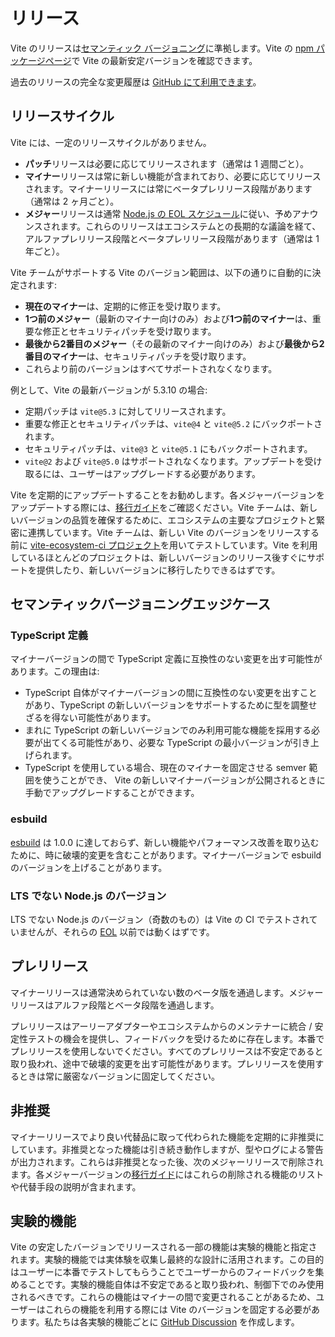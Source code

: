 # リリース

Vite のリリースは[セマンティック バージョニング](https://semver.org/)に準拠します。Vite の [npm パッケージページ](https://www.npmjs.com/package/vite)で Vite の最新安定バージョンを確認できます。

過去のリリースの完全な変更履歴は [GitHub にて利用できます](https://github.com/vitejs/vite/blob/main/packages/vite/CHANGELOG.md)。

## リリースサイクル

Vite には、一定のリリースサイクルがありません。

- **パッチ**リリースは必要に応じてリリースされます（通常は 1 週間ごと）。
- **マイナー**リリースは常に新しい機能が含まれており、必要に応じてリリースされます。マイナーリリースには常にベータプレリリース段階があります（通常は 2 ヶ月ごと）。
- **メジャー**リリースは通常 [Node.js の EOL スケジュール](https://endoflife.date/nodejs)に従い、予めアナウンスされます。これらのリリースはエコシステムとの長期的な議論を経て、アルファプレリリース段階とベータプレリリース段階があります（通常は 1 年ごと）。

Vite チームがサポートする Vite のバージョン範囲は、以下の通りに自動的に決定されます:

- **現在のマイナー**は、定期的に修正を受け取ります。
- **1つ前のメジャー**（最新のマイナー向けのみ）および**1つ前のマイナー**は、重要な修正とセキュリティパッチを受け取ります。
- **最後から2番目のメジャー**（その最新のマイナー向けのみ）および**最後から2番目のマイナー**は、セキュリティパッチを受け取ります。
- これらより前のバージョンはすべてサポートされなくなります。
                  
例として、Vite の最新バージョンが 5.3.10 の場合:

- 定期パッチは `vite@5.3` に対してリリースされます。
- 重要な修正とセキュリティパッチは、`vite@4` と `vite@5.2` にバックポートされます。
- セキュリティパッチは、`vite@3` と `vite@5.1` にもバックポートされます。
- `vite@2` および `vite@5.0` はサポートされなくなります。アップデートを受け取るには、ユーザーはアップグレードする必要があります。

Vite を定期的にアップデートすることをお勧めします。各メジャーバージョンをアップデートする際には、[移行ガイド](/guide/migration)をご確認ください。Vite チームは、新しいバージョンの品質を確保するために、エコシステムの主要なプロジェクトと緊密に連携しています。Vite チームは、新しい Vite のバージョンをリリースする前に [vite-ecosystem-ci プロジェクト](https://github.com/vitejs/vite-ecosystem-ci)を用いてテストしています。Vite を利用しているほとんどのプロジェクトは、新しいバージョンのリリース後すぐにサポートを提供したり、新しいバージョンに移行したりできるはずです。

## セマンティックバージョニングエッジケース

### TypeScript 定義

マイナーバージョンの間で TypeScript 定義に互換性のない変更を出す可能性があります。この理由は:

- TypeScript 自体がマイナーバージョンの間に互換性のない変更を出すことがあり、TypeScript の新しいバージョンをサポートするために型を調整せざるを得ない可能性があります。
- まれに TypeScript の新しいバージョンでのみ利用可能な機能を採用する必要が出てくる可能性があり、必要な TypeScript の最小バージョンが引き上げられます。
- TypeScript を使用している場合、現在のマイナーを固定させる semver 範囲を使うことができ、 Vite の新しいマイナーバージョンが公開されるときに手動でアップグレードすることができます。

### esbuild

[esbuild](https://esbuild.github.io/) は 1.0.0 に達しておらず、新しい機能やパフォーマンス改善を取り込むために、時に破壊的変更を含むことがあります。マイナーバージョンで esbuild のバージョンを上げることがあります。

### LTS でない Node.js のバージョン

LTS でない Node.js のバージョン（奇数のもの）は Vite の CI でテストされていませんが、それらの [EOL](https://endoflife.date/nodejs) 以前では動くはずです。

## プレリリース

マイナーリリースは通常決められていない数のベータ版を通過します。メジャーリリースはアルファ段階とベータ段階を通過します。

プレリリースはアーリーアダプターやエコシステムからのメンテナーに統合 / 安定性テストの機会を提供し、フィードバックを受けるために存在します。本番でプレリリースを使用しないでください。すべてのプレリリースは不安定であると取り扱われ、途中で破壊的変更を出す可能性があります。プレリリースを使用するときは常に厳密なバージョンに固定してください。

## 非推奨

マイナーリリースでより良い代替品に取って代わられた機能を定期的に非推奨にしています。非推奨となった機能は引き続き動作しますが、型やログによる警告が出力されます。これらは非推奨となった後、次のメジャーリリースで削除されます。各メジャーバージョンの[移行ガイド](/guide/migration)にはこれらの削除される機能のリストや代替手段の説明が含まれます。

## 実験的機能

Vite の安定したバージョンでリリースされる一部の機能は実験的機能と指定されます。実験的機能では実体験を収集し最終的な設計に活用されます。この目的はユーザーに本番でテストしてもらうことでユーザーからのフィードバックを集めることです。実験的機能自体は不安定であると取り扱われ、制御下でのみ使用されるべきです。これらの機能はマイナーの間で変更されることがあるため、ユーザーはこれらの機能を利用する際には Vite のバージョンを固定する必要があります。私たちは各実験的機能ごとに [GitHub Discussion](https://github.com/vitejs/vite/discussions/categories/feedback?discussions_q=is%3Aopen+label%3Aexperimental+category%3AFeedback) を作成します。

